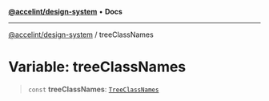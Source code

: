 [**@accelint/design-system**](../README.md) • **Docs**

***

[@accelint/design-system](../README.md) / treeClassNames

# Variable: treeClassNames

> `const` **treeClassNames**: [`TreeClassNames`](../type-aliases/TreeClassNames.md)
